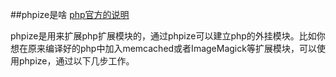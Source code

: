 ##phpize是啥
[php官方的说明](http://php.net/manual/en/install.pecl.phpize.php)

phpize是用来扩展php扩展模块的，通过phpize可以建立php的外挂模块。比如你想在原来编译好的php中加入memcached或者ImageMagick等扩展模块，可以使用phpize，通过以下几步工作。